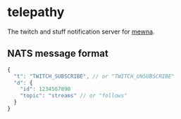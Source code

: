 # telepathy

The twitch and stuff notification server for [mewna](https://mewna.com).

## NATS message format

```Javascript
{
  "t": "TWITCH_SUBSCRIBE", // or "TWITCH_UNSUBSCRIBE"
  "d": {
    "id": 1234567890
    "topic": "streams" // or "follows"
  }
}
```